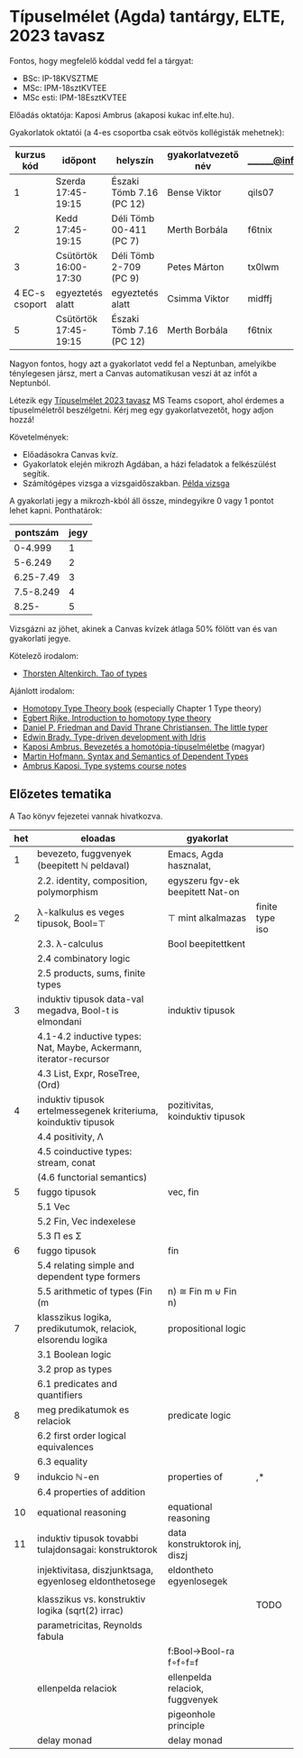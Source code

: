 # Típuselmélet (Agda) tantárgy, ELTE, 2023 tavasz

Fontos, hogy megfelelő kóddal vedd fel a tárgyat:

 * BSc: IP-18KVSZTME
 * MSc: IPM-18sztKVTEE
 * MSc esti: IPM-18EsztKVTEE

Előadás oktatója: Kaposi Ambrus (akaposi kukac inf.elte.hu).

Gyakorlatok oktatói (a 4-es csoportba csak eötvös kollégisták mehetnek):

| kurzus kód     | időpont               | helyszín                 | gyakorlatvezető név | ______@inf.elte.hu |
|----------------|-----------------------|--------------------------|---------------------|--------------------|
| 1              | Szerda 17:45-19:15    | Északi Tömb 7.16 (PC 12) | Bense Viktor        | qils07             |
| 2              | Kedd 17:45-19:15      | Déli Tömb 00-411 (PC 7)  | Merth Borbála       | f6tnix             |
| 3              | Csütörtök 16:00-17:30 | Déli Tömb 2-709 (PC 9)   | Petes Márton        | tx0lwm             |
| 4 EC-s csoport | egyeztetés alatt      | egyeztetés alatt         | Csimma Viktor       | midffj             |
| 5              | Csütörtök 17:45-19:15 | Északi Tömb 7.16 (PC 12) | Merth Borbála       | f6tnix             |

Nagyon fontos, hogy azt a gyakorlatot vedd fel a Neptunban, amelyikbe ténylegesen jársz, mert a Canvas automatikusan veszi át az infót a Neptunból.

Létezik egy [Típuselmélet 2023 tavasz](https://teams.microsoft.com/l/team/19%3ayjbZGERT-taiD-d93LrHeYsVpnjz3yCsIPRn-b2B7RE1%40thread.tacv2/conversations?groupId=8959a9ae-5b08-4acf-9cd5-aa0d1341df0e&tenantId=0133bb48-f790-4560-a64d-ac46a472fbbc) MS Teams csoport, ahol érdemes a típuselméletről beszélgetni. Kérj meg egy gyakorlatvezetőt, hogy adjon hozzá!

Követelmények:

 * Előadásokra Canvas kvíz.
 * Gyakorlatok elején mikrozh Agdában, a házi feladatok a felkészülést segítik.
 * Számítógépes vizsga a vizsgaidőszakban. [Példa vizsga](https://bitbucket.org/akaposi/ttt/raw/master/2022aut/exampleExam.agda)

A gyakorlati jegy a mikrozh-kból áll össze, mindegyikre 0 vagy 1 pontot lehet kapni. Ponthatárok:

| pontszám  | jegy |
|-----------|------|
| 0-4.999   | 1    |
| 5-6.249   | 2    |
| 6.25-7.49 | 3    |
| 7.5-8.249 | 4    |
| 8.25-     | 5    |

Vizsgázni az jöhet, akinek a Canvas kvízek átlaga 50% fölött van és van gyakorlati jegye.

Kötelező irodalom:

 * [Thorsten Altenkirch. Tao of types](http://www.cs.nott.ac.uk/~psztxa/mgs.2021)

Ajánlott irodalom:

 * [Homotopy Type Theory book](http://saunders.phil.cmu.edu/book/hott-online.pdf) (especially Chapter 1 Type theory)
 * [Egbert Rijke. Introduction to homotopy type theory](https://arxiv.org/pdf/2212.11082)
 * [Daniel P. Friedman and David Thrane Christiansen. The little typer](https://thelittletyper.com)
 * [Edwin Brady. Type-driven development with Idris](https://www.manning.com/books/type-driven-development-with-idris)
 * [Kaposi Ambrus. Bevezetés a homotópia-típuselméletbe](https://akaposi.github.io/hott_bevezeto.pdf) (magyar)
 * [Martin Hofmann. Syntax and Semantics of Dependent Types](https://www.tcs.ifi.lmu.de/mitarbeiter/martin-hofmann/pdfs/syntaxandsemanticsof-dependenttypes.pdf)
 * [Ambrus Kaposi. Type systems course notes](https://bitbucket.org/akaposi/typesystems/raw/master/src/main.pdf)

## Előzetes tematika

A Tao könyv fejezetei vannak hivatkozva.

| het | eloadas                                                           | gyakorlat                        |      |
|-----|-------------------------------------------------------------------|----------------------------------|------|
|   1 | bevezeto, fuggvenyek (beepitett ℕ peldaval)                       | Emacs, Agda hasznalat,           |      |
|     | 2.2. identity, composition, polymorphism                          | egyszeru fgv-ek beepitett Nat-on |      |
|   2 | λ-kalkulus es veges tipusok, Bool=⊤|⊤ mint alkalmazas             | finite type iso                  |      |
|     | 2.3. λ-calculus                                                   | Bool beepitettkent               |      |
|     | 2.4 combinatory logic                                             |                                  |      |
|     | 2.5 products, sums, finite types                                  |                                  |      |
|   3 | induktiv tipusok data-val megadva, Bool-t is elmondani            | induktiv tipusok                 |      |
|     | 4.1-4.2 inductive types: Nat, Maybe, Ackermann, iterator-recursor |                                  |      |
|     | 4.3 List, Expr, RoseTree, (Ord)                                   |                                  |      |
|   4 | induktiv tipusok ertelmessegenek kriteriuma, koinduktiv tipusok   | pozitivitas, koinduktiv tipusok  |      |
|     | 4.4 positivity, Λ                                                 |                                  |      |
|     | 4.5 coinductive types: stream, conat                              |                                  |      |
|     | (4.6 functorial semantics)                                        |                                  |      |
|   5 | fuggo tipusok                                                     | vec, fin                         |      |
|     | 5.1 Vec                                                           |                                  |      |
|     | 5.2 Fin, Vec indexelese                                           |                                  |      |
|     | 5.3 Π es Σ                                                        |                                  |      |
|   6 | fuggo tipusok                                                     | fin                              |      |
|     | 5.4 relating simple and dependent type formers                    |                                  |      |
|     | 5.5 arithmetic of types (Fin (m|n) ≅ Fin m ⊎ Fin n)               |                                  |      |
|   7 | klasszikus logika, predikutumok, relaciok, elsorendu logika       | propositional logic              |      |
|     | 3.1 Boolean logic                                                 |                                  |      |
|     | 3.2 prop as types                                                 |                                  |      |
|     | 6.1 predicates and quantifiers                                    |                                  |      |
|   8 | meg predikatumok es relaciok                                      | predicate logic                  |      |
|     | 6.2 first order logical equivalences                              |                                  |      |
|     | 6.3 equality                                                      |                                  |      |
|   9 | indukcio ℕ-en                                                     | properties of |,*                |      |
|     | 6.4 properties of addition                                        |                                  |      |
|  10 | equational reasoning                                              | equational reasoning             |      |
|  11 | induktiv tipusok tovabbi tulajdonsagai: konstruktorok             | data konstruktorok inj, diszj    |      |
|     | injektivitasa, diszjunktsaga, egyenloseg eldonthetosege           | eldontheto egyenlosegek          |      |
|     |                                                                   |                                  |      |
|     | klasszikus vs. konstruktiv logika (sqrt(2) irrac)                 |                                  | TODO |
|     | parametricitas, Reynolds fabula                                   |                                  |      |
|     |                                                                   | f:Bool→Bool-ra f∘f∘f=f           |      |
|     | ellenpelda relaciok                                               | ellenpelda relaciok, fuggvenyek  |      |
|     |                                                                   | pigeonhole principle             |      |
|     | delay monad                                                       | delay monad                      |      |
